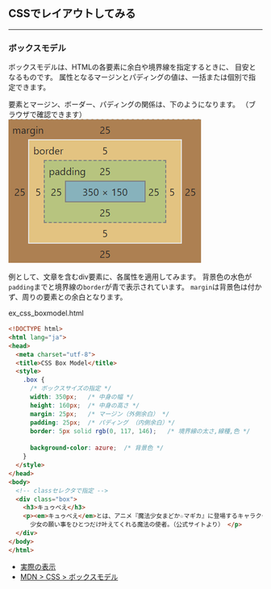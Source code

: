 ## CSSでレイアウトしてみる
---
### ボックスモデル
ボックスモデルは、HTMLの各要素に余白や境界線を指定するときに、
目安となるものです。
属性となるマージンとパディングの値は、一括または個別で指定できます。

要素とマージン、ボーダー、パディングの関係は、下のようになります。
（ブラウザで確認できます）
![box_model](images/box_model_cr.png)


例として、文章を含むdiv要素に、各属性を適用してみます。
背景色の水色が`padding`までと境界線の`border`が青で表示されています。
`margin`は背景色は付かず、周りの要素との余白となります。

ex_css_boxmodel.html
```html
<!DOCTYPE html>
<html lang="ja">
<head>
  <meta charset="utf-8">
  <title>CSS Box Model</title>
  <style>
    .box {
      /* ボックスサイズの指定 */
      width: 350px;   /* 中身の幅 */
      height: 160px;  /* 中身の高さ */
      margin: 25px;   /* マージン（外側余白） */
      padding: 25px;  /* パディング （内側余白）*/
      border: 5px solid rgb(0, 117, 146);   /* 境界線の太さ,線種,色 */

      background-color: azure;  /* 背景色 */
    }
  </style>
</head>
<body>
  <!-- classセレクタで指定 -->
  <div class="box">
    <h3>キュゥべえ</h3>
    <p><em>キュゥべえ</em>とは、アニメ『魔法少女まどか☆マギカ』に登場するキャラクターである。
      少女の願い事をひとつだけ叶えてくれる魔法の使者。（公式サイトより） </p>
  </div>
</body>
</html>
```

- [実際の表示](/sample/ex_css_boxmodel.html)
- [MDN > CSS > ボックスモデル](https://developer.mozilla.org/ja/docs/Learn/CSS/Building_blocks/The_box_model) 